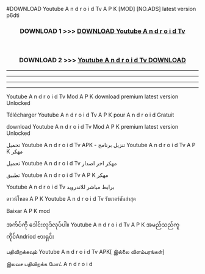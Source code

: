 #DOWNLOAD Youtube A n d r o i d Tv  A P K [MOD] [NO.ADS] latest version p6dti



<div align="center">

<h3>DOWNLOAD 1 >>> <a href="https://teeasianyam.web.app?sq=Youtube A n d r o i d Tv ">DOWNLOAD Youtube A n d r o i d Tv  </a></h3><br>

<h3>DOWNLOAD 2 >>> <a href="https://teeasianyam.web.app?sq=Youtube A n d r o i d Tv  ">Youtube A n d r o i d Tv   DOWNLOAD </a></h3>

</div>


----------------------------------------------------------

----------------------------------------------------------

----------------------------------------------------------

----------------------------------------------------------


Youtube A n d r o i d Tv   Mod A P K download premium latest version Unlocked

Télécharger Youtube A n d r o i d Tv   A P K pour A n d r o i d Gratuit

download Youtube A n d r o i d Tv   Mod A P K premium latest version Unlocked

تحميل Youtube A n d r o i d Tv   APK - تنزيل برنامج Youtube A n d r o i d Tv   A P K مهكر

تحميل Youtube A n d r o i d Tv   مهكر اخر اصدار

تطبيق Youtube A n d r o i d Tv   A P K مهكر

Youtube A n d r o i d Tv   برابط مباشر للاندرويد

ดาวน์โหลด A P K Youtube A n d r o i d Tv   รับเวอร์ชันล่าสุด

Baixar A P K mod

အက်ပ်ကို ဒေါင်းလုဒ်လုပ်ပါ။ Youtube A n d r o i d Tv   A P K အမည်သည်ကူကိုင်Andriod ဗားရှင်း

பதிவிறக்கவும் Youtube A n d r o i d Tv   APK[ இல்லை விளம்பரங்கள்] 
 
இலவச பதிவிறக்க மோட் A n d r o i d



